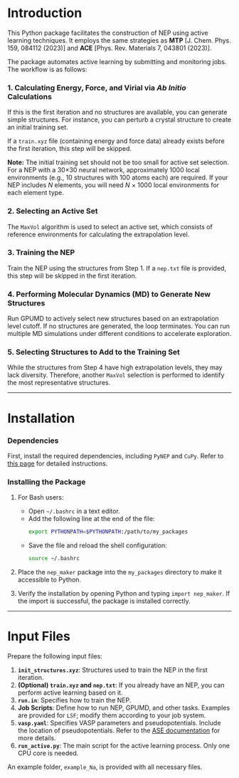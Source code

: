 # Introduction

This Python package facilitates the construction of NEP using active learning techniques. It employs the same strategies as **MTP** [J. Chem. Phys. 159, 084112 (2023)] and **ACE** [Phys. Rev. Materials 7, 043801 (2023)].

The package automates active learning by submitting and monitoring jobs. The workflow is as follows:

### 1. Calculating Energy, Force, and Virial via *Ab Initio* Calculations

If this is the first iteration and no structures are available, you can generate simple structures. For instance, you can perturb a crystal structure to create an initial training set.

If a `train.xyz` file (containing energy and force data) already exists before the first iteration, this step will be skipped.

**Note:** The initial training set should not be too small for active set selection. For a NEP with a 30×30 neural network, approximately 1000 local environments (e.g., 10 structures with 100 atoms each) are required. If your NEP includes *N* elements, you will need *N* × 1000 local environments for each element type.

### 2. Selecting an Active Set

The `MaxVol` algorithm is used to select an active set, which consists of reference environments for calculating the extrapolation level.

### 3. Training the NEP

Train the NEP using the structures from Step 1. If a `nep.txt` file is provided, this step will be skipped in the first iteration.

### 4. Performing Molecular Dynamics (MD) to Generate New Structures

Run GPUMD to actively select new structures based on an extrapolation level cutoff. If no structures are generated, the loop terminates. You can run multiple MD simulations under different conditions to accelerate exploration.

### 5. Selecting Structures to Add to the Training Set

While the structures from Step 4 have high extrapolation levels, they may lack diversity. Therefore, another `MaxVol` selection is performed to identify the most representative structures.

---

# Installation

### Dependencies

First, install the required dependencies, including `PyNEP` and `CuPy`. Refer to [this page](https://github.com/psn417/nep_active) for detailed instructions.

### Installing the Package

1. For Bash users:
   - Open `~/.bashrc` in a text editor.
   - Add the following line at the end of the file:
     ```bash
     export PYTHONPATH=$PYTHONPATH:/path/to/my_packages
     ```
   - Save the file and reload the shell configuration:
     ```bash
     source ~/.bashrc
     ```

2. Place the `nep_maker` package into the `my_packages` directory to make it accessible to Python.

2. Verify the installation by opening Python and typing `import nep_maker`. If the import is successful, the package is installed correctly.

---

# Input Files

Prepare the following input files:

1. **`init_structures.xyz`**: Structures used to train the NEP in the first iteration.
2. **(Optional) `train.xyz` and `nep.txt`**: If you already have an NEP, you can perform active learning based on it.
3. **`run.in`**: Specifies how to train the NEP.
4. **Job Scripts**: Define how to run NEP, GPUMD, and other tasks. Examples are provided for `LSF`; modify them according to your job system.
5. **`vasp.yaml`**: Specifies VASP parameters and pseudopotentials. Include the location of pseudopotentials. Refer to the [ASE documentation](https://wiki.fysik.dtu.dk/ase/ase/calculators/vasp.html#module-ase.calculators.vasp) for more details.
6. **`run_active.py`**: The main script for the active learning process. Only one CPU core is needed.

An example folder, `example_Na`, is provided with all necessary files.